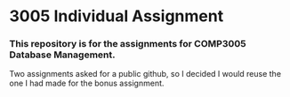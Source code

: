 # 3005 Individual Assignment

### This repository is for the assignments for COMP3005 Database Management. 

Two assignments asked for a public github, so I decided I would reuse the one I had made for the bonus assignment.